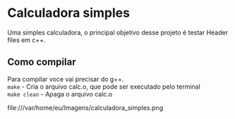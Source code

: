 # Calculadora simples
Uma simples calculadora, o principal objetivo desse projeto é testar Header files em c++.


## Como compilar
Para compilar voce vai precisar do g++. <br>
```make```  - Cria o arquivo calc.o, que pode ser executado pelo terminal <br>
```make clean``` - Apaga o arquivo calc.o


file:///var/home/eu/Imagens/calculadora_simples.png
